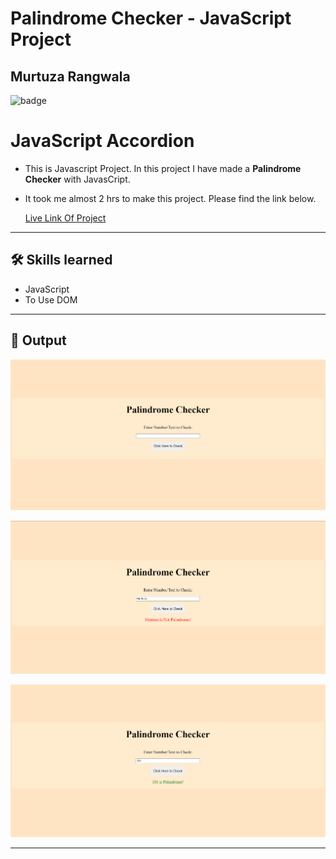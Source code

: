 # Palindrome Checker - JavaScript Project

## Murtuza Rangwala

![badge](https://img.shields.io/badge/Tech-HTML%20CSS%20JS-brightgreen)

# JavaScript Accordion

- This is Javascript Project. In this project I have made a **Palindrome Checker** with JavasCript.

- It took me almost 2 hrs to make this project. Please find the link below.

  [Live Link Of Project]()

---

## 🛠 Skills learned

- JavaScript
- To Use DOM

---

## 🎥 Output

![input](./img/01.PNG)

![output](./img/02.PNG)

![output](./img/03.PNG)

---
